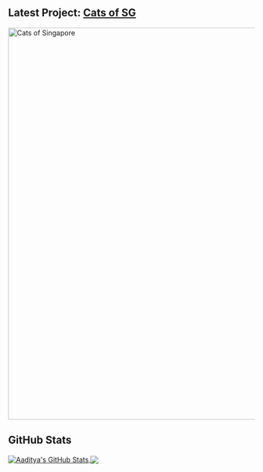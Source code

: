 ## Latest Project: [Cats of SG](https://catsofsg.com)
<img align="center" width=800 alt="Cats of Singapore" src="https://github.com/knowyourenemy/knowyourenemy/assets/12895417/b57b5f8b-39fb-45dd-891c-3a2b5a0a40c4">

## GitHub Stats

<a href="https://github.com/leonardtng?tab=repositories">
  <img align="center" src="https://github-readme-stats-sigma-five.vercel.app/api?username=knowyourenemy&show_icons=true&line_height=27&count_private=true&title_color=7C4DFF&text_color=ffffff&icon_color=2196F3&bg_color=030614&theme=synthwave" alt="Aaditya's GitHub Stats" />
</a>
<a href="https://github.com/knowyourenemy?tab=repositories">
  <img align="center" src="https://github-readme-stats-sigma-five.vercel.app/api/top-langs/?username=knowyourenemy&hide=css,html&title_color=7C4DFF&text_color=ffffff&bg_color=030614&langs_count=3" />
</a>

